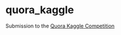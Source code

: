 # quora_kaggle
Submission to the [Quora Kaggle Competition](https://www.kaggle.com/c/quora-question-pairs)
